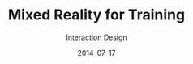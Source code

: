---
title: Mixed Reality for Training
subtitle: Interaction Design
layout: default
modal-id: 2
date: 2014-07-17
img: mrtraining.png
thumbnail: mrtraining-thumbnail.png
alt: image-alt
project-date: April 2014
client: Start Bootstrap
category: Web Development
description: <br>Interdisciplinary approaches for the analysis of sports training covered the following elements:<br><br><span style="font-family:Droid serif;"><b><i>· Psychological approach:</i></b> Motivation, Goal setting, Confidence, Anxiety</span><br><span style="font-family:Droid serif;"><b><i>· Physiological approach:</i></b> Short-term/Long-term physiological reaction</span><br><span style="font-family:Droid serif;"><b><i>· Biomechanical approach:</i></b> Biomechanics, Sports rehabilitation</span><br><br>Based on the analysis, we discovered mixed reality sports training's key features.<br>Summaries are as follows:<br><br></p><p style="text-align:left; padding-left:200px; text-indent:-200px;"><span style="font-family:Droid serif; font-style:Italic;"><b>1. First-person view coaching</b></span><br><span style="font-family:Droid serif; font-style:Italic;">Psychological approach:</span> Appropriate feedback about the correct posture will give the trainee a sense of stability and motivate them.<br><span style="font-family:Droid serif; font-style:Italic;">Physiological approach:</span> Intuitive and efficient exercise will lead to an increasing amount of training so that people can obtain a strong body.<br><span style="font-family:Droid serif; font-style:Italic;">Biomechanical approach:</span> Posture correction during exercise will ensure safety.<br><br><span style="font-family:Droid serif; font-style:Italic;"><b>2. Third-person view coaching</b></span><br><span style="font-family:Droid serif; font-style:Italic;">Psychological approach:</span> Exercise manual with self-avatar will provide vicarious experience and confidence.<br><span style="font-family:Droid serif; font-style:Italic;">Physiological approach:</span> The self-avatar manual could show understandable contents for appropriate exercise intensity.<br><span style="font-family:Droid serif; font-style:Italic;">Biomechanical approach:</span> The intuitive manual will provide insight into the potential consequences of dangerous postures.<br><br><span style="font-family:Droid serif; font-style:Italic;"><b>3. Body estimation</b></span><br><span style="font-family:Droid serif; font-style:Italic;">Psychological approach:</span> Observing body changes could be a great stimulus in motivation, and it will give confidence and patience to trainees.<br><span style="font-family:Droid serif; font-style:Italic;">Physiological approach:</span> Visualizing body status could help decide the types of exercise.<br><span style="font-family:Droid serif; font-style:Italic;">Biomechanical approach:</span> Safe exercise planning will become easier while watching the specific muscle status, like asymmetrical muscles.<br><br><span style="font-family:Droid serif; font-style:Italic;"><b>4. Game simulation</b></span><br><span style="font-family:Droid serif; font-style:Italic;">Psychological approach:</span> Trainees will learn how to deal with anxiety and immediate decision problem through immersive training.<br><span style="font-family:Droid serif; font-style:Italic;">Physiological approach:</span> Adaptation to the actual game environment will help the formation of muscle memory.<br><span style="font-family:Droid serif; font-style:Italic;">Biomechanical approach:</span> Optimal strategies for each player will be acquired and trained.<br><br><span style="font-family:Droid serif; font-style:Italic;"><b>5. Motivator</b></span><br><span style="font-family:Droid serif; font-style:Italic;">Psychological approach:</span> Appropriate multi-modal feedback will provide trainees with a more positive self-image, which leads to intrinsic motivation.<br><span style="font-family:Droid serif; font-style:Italic;">Physiological approach:</span> Trainees will unleash their potential through encouragement.<br><span style="font-family:Droid serif; font-style:Italic;">Biomechanical approach:</span> The physical properties of trainees will give lower anxiety and higher confidence.<br><br><span style="font-family:Droid serif; font-style:Italic;"><b>6. Performance manager</b></span><br><span style="font-family:Droid serif; font-style:Italic;">Psychological approach:</span> A customized performance manager will provide users with intrinsic motivation.<br><span style="font-family:Droid serif; font-style:Italic;">Physiological approach:</span> The performance manager will suggest flexible goals for long-term training based on the current body condition.<br><span style="font-family:Droid serif; font-style:Italic;">Biomechanical approach:</span> The performance manager will take charge of everything, thereby ensuring the trainee's safety through concentrated training.

---